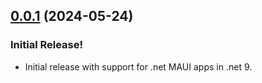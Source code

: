 ## [0.0.1](https://github.com/YBTopaz8/parse-live-query-dotnet) (2024-05-24)


### Initial Release!

* Initial release with support for .net MAUI apps in .net 9.

